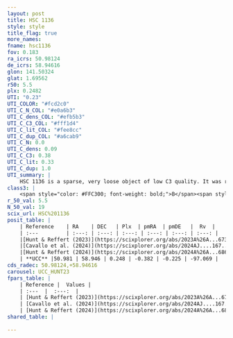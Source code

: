```yaml
---
layout: post
title: HSC 1136
style: style
title_flag: true
more_names: 
fname: hsc1136
fov: 0.183
ra_icrs: 50.98124
de_icrs: 58.94616
glon: 141.50324
glat: 1.69562
r50: 5.5
plx: 0.2482
UTI: "0.23"
UTI_COLOR: "#fcd2c0"
UTI_C_N_COL: "#e0a6b3"
UTI_C_dens_COL: "#efb5b3"
UTI_C_C3_COL: "#fff1d4"
UTI_C_lit_COL: "#fee8cc"
UTI_C_dup_COL: "#a6cab9"
UTI_C_N: 0.0
UTI_C_dens: 0.09
UTI_C_C3: 0.38
UTI_C_lit: 0.33
UTI_C_dup: 1.0
UTI_summary: |
    HSC 1136 is a sparse, very loose object of low C3 quality. It was recently reported in the literature.<br><br><span style="color: #99180f; font-weight: bold;">Warning: </span>contains less than 25 stars with <i>P>0.5</i> estimated.
class3: |
    <span style="color: #FFC300; font-weight: bold;">B</span><span style="color: red; font-weight: bold;">C</span>
r_50_val: 5.5
N_50_val: 19
scix_url: HSC%201136
posit_table: |
    | Reference    | RA    | DEC   | Plx  | pmRA  | pmDE   |  Rv  |
    | :---         | :---: | :---: | :---: | :---: | :---: | :---: |
    |[Hunt & Reffert (2023)](https://scixplorer.org/abs/2023A%26A...673A.114H) | 50.982 | 58.946 | 0.247 | -0.416 | -0.226 | -- |
    |[Cavallo et al. (2024)](https://scixplorer.org/abs/2024AJ....167...12C) | 51.03 | 59.001 | 0.236 | -- | -- | -- |
    |[Hunt & Reffert (2024)](https://scixplorer.org/abs/2024A%26A...686A..42H) | 50.982 | 58.946 | 0.247 | -0.416 | -0.226 | -- |
    | **UCC** |50.981 | 58.946 | 0.248 | -0.382 | -0.225 | -97.069 | 
cds_radec: 50.98124,+58.94616
carousel: UCC_HUNT23
fpars_table: |
    | Reference |  Values |
    | :---  |  :---:  |
    | [Hunt & Reffert (2023)](https://scixplorer.org/abs/2023A%26A...673A.114H) | `AV50=3.332, diffAV50=2.311, MOD50=12.765, logAge50=7.932` |
    | [Cavallo et al. (2024)](https://scixplorer.org/abs/2024AJ....167...12C) | `AV50=2.63, dMod50=12.98, logAge50=8.46, [Fe/H]50=0.94` |
    | [Hunt & Reffert (2024)](https://scixplorer.org/abs/2024A%26A...686A..42H) | `MassJ=438.559` |
shared_table: |
    
---
```

